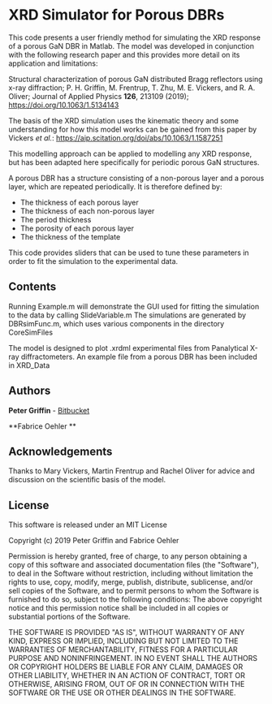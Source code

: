 # XRD Simulator for Porous DBRs

This code presents a user friendly method for simulating the XRD response of a porous GaN DBR in Matlab. The model was developed in conjunction with the following research paper and this provides more detail on its application and limitations:

Structural characterization of porous GaN distributed Bragg reflectors using x-ray diffraction;
P. H. Griffin, M. Frentrup,  T. Zhu, M. E. Vickers, and  R. A. Oliver; Journal of Applied Physics **126**, 213109 (2019);
https://doi.org/10.1063/1.5134143

The basis of the XRD simulation uses the kinematic theory and some understanding for how this model works can be gained from this paper by Vickers *et al.*: https://aip.scitation.org/doi/abs/10.1063/1.1587251

This modelling approach can be applied to modelling any XRD response, but has been adapted here specifically for periodic porous GaN structures. 

A porous DBR has a structure consisting of a non-porous layer and a porous layer, which are repeated periodically. It is therefore defined by:

* The thickness of each porous layer
* The thickness of each non-porous layer
* The period thickness
* The porosity of each porous layer
* The thickness of the template

This code provides sliders that can be used to tune these parameters in order to fit the simulation to the experimental data.



## Contents

Running Example.m will demonstrate the GUI used for fitting the simulation to the data by calling SlideVariable.m
The simulations are generated by DBRsimFunc.m, which uses various components in the directory CoreSimFiles

The model is designed to plot .xrdml experimental files from Panalytical X-ray diffractometers. An example file from a porous DBR has been included in XRD_Data


## Authors

**Peter Griffin** - [Bitbucket](https://bitbucket.org/phgriffin/)

**Fabrice Oehler **

## Acknowledgements

Thanks to Mary Vickers, Martin Frentrup and Rachel Oliver for advice and discussion on the scientific basis of the model.

## License
This software is released under an MIT License

Copyright (c) 2019 Peter Griffin and Fabrice Oehler

Permission is hereby granted, free of charge, to any person obtaining a copy of this software and associated documentation files (the "Software"), to deal in the Software without restriction, including without limitation the rights to use, copy, modify, merge, publish, distribute, sublicense, and/or sell copies of the Software, and to permit persons to whom the Software is furnished to do so, subject to the following conditions:
The above copyright notice and this permission notice shall be included in all copies or substantial portions of the Software. 

THE SOFTWARE IS PROVIDED "AS IS", WITHOUT WARRANTY OF ANY KIND, EXPRESS OR IMPLIED, INCLUDING BUT NOT LIMITED TO THE WARRANTIES OF MERCHANTABILITY, FITNESS FOR A PARTICULAR PURPOSE AND NONINFRINGEMENT. IN NO EVENT SHALL THE AUTHORS OR COPYRIGHT HOLDERS BE LIABLE FOR ANY CLAIM, DAMAGES OR OTHER LIABILITY, WHETHER IN AN ACTION OF CONTRACT, TORT OR OTHERWISE, ARISING FROM, OUT OF OR IN CONNECTION WITH THE SOFTWARE OR THE USE OR OTHER DEALINGS IN THE SOFTWARE.
